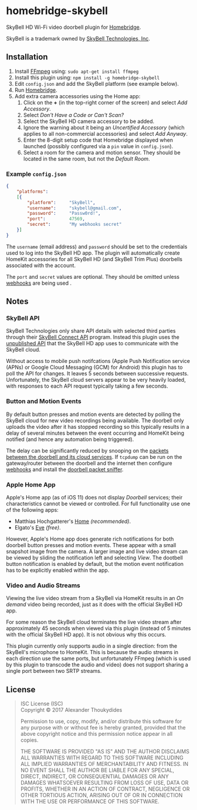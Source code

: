 # homebridge-skybell

SkyBell HD Wi-Fi video doorbell plugin for [Homebridge](https://github.com/nfarina/homebridge).

SkyBell is a trademark owned by [SkyBell Technologies, Inc](http://www.skybell.com/).

## Installation

1. Install [FFmpeg](https://www.ffmpeg.org/) using: `sudo apt-get install ffmpeg`
1. Install this plugin using: `npm install -g homebridge-skybell`
1. Edit `config.json` and add the SkyBell platform (see example below).
1. Run [Homebridge](https://github.com/nfarina/homebridge).
1. Add extra camera accessories using the Home app:
   1. Click on the **+** (in the top-right corner of the screen) and select *Add Accessory*.
   1. Select *Don't Have a Code or Can't Scan?*
   1. Select the SkyBell HD camera accessory to be added.
   1. Ignore the warning about it being an *Uncertified Accessory* (which applies to all non-commercial accessories) and select *Add Anyway*.
   1. Enter the 8-digit setup code that Homebridge displayed when launched (possibly configured via a `pin` value in `config.json`).
   1. Select a room for the camera and motion sensor. They should be located in the same room, but not the *Default Room*.
 
### Example `config.json`
```JSON
{
    "platforms":
    [{
        "platform":     "SkyBell",
        "username":     "skybell@gmail.com",
        "password":     "Passw0rd!",
        "port":         47569,
        "secret":       "My webhooks secret"
    }]
}
```
The `username` (email address) and `password` should be set to the credentials used to log into the SkyBell HD app. The plugin will automatically create HomeKit accessories for all SkyBell HD (and SkyBell Trim Plus) doorbells associated with the account.

The `port` and `secret` values are optional. They should be omitted unless [webhooks](https://github.com/thoukydides/homebridge-skybell/wiki/Webhooks) are being used .

## Notes

### SkyBell API

SkyBell Technologies only share API details with selected third parties through their [SkyBell Connect API](http://www.skybell.com/skybell-connect/) program. Instead this plugin uses the [unpublished API](https://github.com/thoukydides/homebridge-skybell/wiki/Protocol-HTTPS) that the SkyBell HD app uses to communicate with the SkyBell cloud.

Without access to mobile push notifcations (Apple Push Notification service (APNs) or Google Cloud Messaging (GCM) for Android) this plugin has to poll the API for changes. It leaves 5 seconds between successive requests. Unfortunately, the SkyBell cloud servers appear to be very heavily loaded, with responses to each API request typically taking a few seconds.

### Button and Motion Events

By default button presses and motion events are detected by polling the SkyBell cloud for new video recordings being available. The doorbell only uploads the video after it has stopped recording so this typically results in a delay of several minutes between the event occurring and HomeKit being notified (and hence any automation being triggered).

The delay can be significantly reduced by snooping on the [packets between the doorbell and its cloud services](https://github.com/thoukydides/homebridge-skybell/wiki/Protocol-CoAP). If `tcpdump` can be run on the gateway/router between the doorbell and the internet then configure [webhooks](https://github.com/thoukydides/homebridge-skybell/wiki/Webhooks) and install the [doorbell packet sniffer](https://github.com/thoukydides/homebridge-skybell/wiki/Low-Latency-Events).

### Apple Home App

Apple's Home app (as of iOS 11) does not display *Doorbell* services; their characteristics cannot be viewed or controlled. For full functionality use one of the following apps:
* Matthias Hochgatterer's [Home](http://hochgatterer.me/home/) *(recommended)*.
* Elgato's [Eve](https://www.elgato.com/en/eve/eve-app) *(free)*.

However, Apple's Home app does generate rich notifications for both doorbell button presses and motion events. These appear with a small snapshot image from the camera. A larger image and live video stream can be viewed by sliding the notification left and selecting *View*. The dootbell button notification is enabled by default, but the motion event notification has to be explicitly enabled within the app.

### Video and Audio Streams
 
Viewing the live video stream from a SkyBell via HomeKit results in an *On demand* video being recorded, just as it does with the official SkyBell HD app.

For some reason the SkyBell cloud terminates the live video stream after approximately 45 seconds when viewed via this plugin (instead of 5 minutes with the official SkyBell HD app). It is not obvious why this occurs.

This plugin currently only supports audio in a single direction: from the SkyBell's microphone to HomeKit. This is because the audio streams in each direction use the same ports, but unfortunately FFmpeg (which is used by this plugin to transcode the audio and video) does not support sharing a single port between two SRTP streams.

## License

> ISC License (ISC)<br>Copyright © 2017 Alexander Thoukydides
>
> Permission to use, copy, modify, and/or distribute this software for any purpose with or without fee is hereby granted, provided that the above copyright notice and this permission notice appear in all copies.
>
> THE SOFTWARE IS PROVIDED "AS IS" AND THE AUTHOR DISCLAIMS ALL WARRANTIES WITH REGARD TO THIS SOFTWARE INCLUDING ALL IMPLIED WARRANTIES OF MERCHANTABILITY AND FITNESS. IN NO EVENT SHALL THE AUTHOR BE LIABLE FOR ANY SPECIAL, DIRECT, INDIRECT, OR CONSEQUENTIAL DAMAGES OR ANY DAMAGES WHATSOEVER RESULTING FROM LOSS OF USE, DATA OR PROFITS, WHETHER IN AN ACTION OF CONTRACT, NEGLIGENCE OR OTHER TORTIOUS ACTION, ARISING OUT OF OR IN CONNECTION WITH THE USE OR PERFORMANCE OF THIS SOFTWARE.
